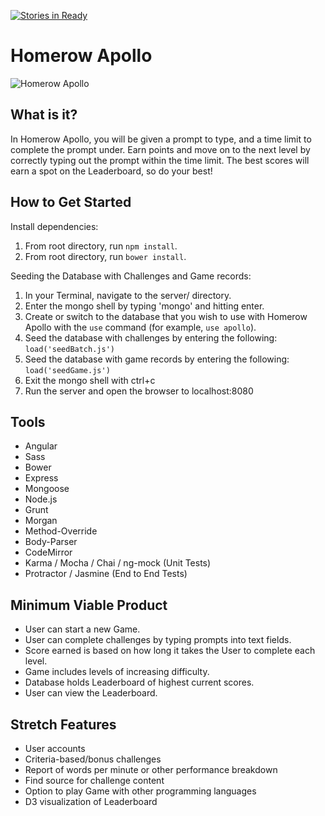 [![Stories in Ready](https://badge.waffle.io/beards-of-zeus/hrr7-Apollo.png?label=ready&title=Ready)](https://waffle.io/beards-of-zeus/hrr7-Apollo)
# Homerow Apollo

![Homerow Apollo](./client/assets/home.png "Homerow Apollo")

## What is it? ##

In Homerow Apollo, you will be given a prompt to type, and a time limit to complete the prompt under.
Earn points and move on to the next level by correctly typing out the prompt within the time limit.
The best scores will earn a spot on the Leaderboard, so do your best!

## How to Get Started ##

Install dependencies:

1. From root directory, run ```npm install```.
2. From root directory, run ```bower install```.

Seeding the Database with Challenges and Game records:

1. In your Terminal, navigate to the server/ directory.
2. Enter the mongo shell by typing 'mongo' and hitting enter.
3. Create or switch to the database that you wish to use with Homerow Apollo with the ```use``` command (for example, ```use apollo```).
4. Seed the database with challenges by entering the following: ```load('seedBatch.js')```
5. Seed the database with game records by entering the following: ```load('seedGame.js')```
6. Exit the mongo shell with ctrl+c
7. Run the server and open the browser to localhost:8080

## Tools ##

- Angular
- Sass
- Bower
- Express
- Mongoose
- Node.js
- Grunt
- Morgan
- Method-Override
- Body-Parser
- CodeMirror
- Karma / Mocha / Chai / ng-mock (Unit Tests)
- Protractor / Jasmine (End to End Tests)

## Minimum Viable Product

- User can start a new Game.
- User can complete challenges by typing prompts into text fields.
- Score earned is based on how long it takes the User to complete each level.
- Game includes levels of increasing difficulty.
- Database holds Leaderboard of highest current scores.
- User can view the Leaderboard.

## Stretch Features

- User accounts
- Criteria-based/bonus challenges
- Report of words per minute or other performance breakdown
- Find source for challenge content
- Option to play Game with other programming languages
- D3 visualization of Leaderboard
